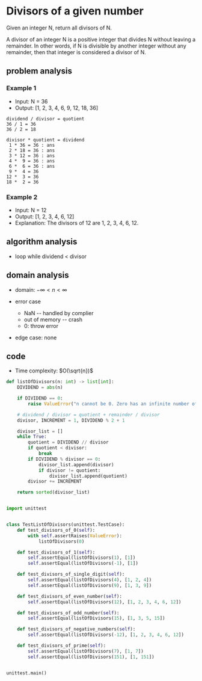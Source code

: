 # Divisors of a given number

Given an integer N, return all divisors of N.

A divisor of an integer N is a positive integer that divides N without leaving a remainder. In other words, if N is divisible by another integer without any remainder, then that integer is considered a divisor of N.

## problem analysis

### Example 1

- Input: N = 36
- Output: [1, 2, 3, 4, 6, 9, 12, 18, 36]

```
dividend / divisor = quotient
36 / 1 = 36
36 / 2 = 18

divisor * quotient = dividend
 1 * 36 = 36 : ans
 2 * 18 = 36 : ans
 3 * 12 = 36 : ans
 4 *  9 = 36 : ans
 6 *  6 = 36 : ans
 9 *  4 = 36
12 *  3 = 36
18 *  2 = 36
```

### Example 2

- Input: N = 12
- Output: [1, 2, 3, 4, 6, 12]
- Explanation: The divisors of 12 are 1, 2, 3, 4, 6, 12.

## algorithm analysis

- loop while dividend < divisor

## domain analysis

- domain: $-{\infty} < n < {\infty}$

- error case

  - NaN -- handled by complier
  - out of memory -- crash
  - 0: throw error

- edge case: none

## code

- Time complexity: $O(\sqrt{n})$

```python
def listOfDivisors(n: int) -> list[int]:
    DIVIDEND = abs(n)

    if DIVIDEND == 0:
        raise ValueError("n cannot be 0. Zero has an infinite number of divisors.")

    # dividend / divisor = quotient + remainder / divisor
    divisor, INCREMENT = 1, DIVIDEND % 2 + 1

    divisor_list = []
    while True:
        quotient = DIVIDEND // divisor
        if quotient < divisor:
            break
        if DIVIDEND % divisor == 0:
            divisor_list.append(divisor)
            if divisor != quotient:
                divisor_list.append(quotient)
        divisor += INCREMENT

    return sorted(divisor_list)


import unittest


class TestListOfDivisors(unittest.TestCase):
    def test_divisors_of_0(self):
        with self.assertRaises(ValueError):
            listOfDivisors(0)

    def test_divisors_of_1(self):
        self.assertEqual(listOfDivisors(1), [1])
        self.assertEqual(listOfDivisors(-1), [1])

    def test_divisors_of_single_digit(self):
        self.assertEqual(listOfDivisors(4), [1, 2, 4])
        self.assertEqual(listOfDivisors(9), [1, 3, 9])

    def test_divisors_of_even_number(self):
        self.assertEqual(listOfDivisors(12), [1, 2, 3, 4, 6, 12])

    def test_divisors_of_odd_number(self):
        self.assertEqual(listOfDivisors(15), [1, 3, 5, 15])

    def test_divisors_of_negative_numbers(self):
        self.assertEqual(listOfDivisors(-12), [1, 2, 3, 4, 6, 12])

    def test_divisors_of_prime(self):
        self.assertEqual(listOfDivisors(7), [1, 7])
        self.assertEqual(listOfDivisors(151), [1, 151])


unittest.main()
```
